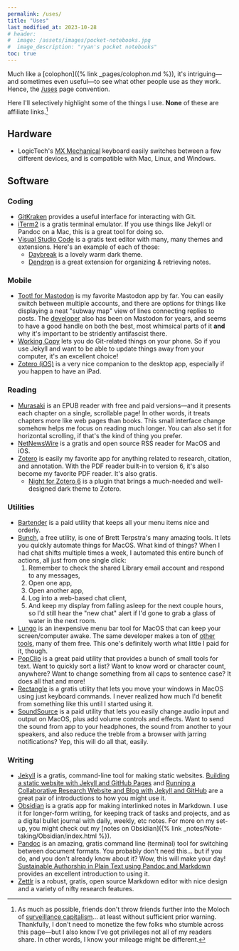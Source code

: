 ```yaml
---
permalink: /uses/
title: "Uses"
last_modified_at: 2023-10-28
# header: 
#  image: /assets/images/pocket-notebooks.jpg
#  image_description: "ryan's pocket notebooks"
toc: true
---
```


Much like a [colophon]({% link _pages/colophon.md %}), it's intriguing—and sometimes even useful—to see what other people use as they work. Hence, the [/uses](https://uses.tech/) page convention.  

Here I'll selectively highlight some of the things I use. **None** of these are affiliate links.[^sc]  

[^sc]: As much as possible, friends don't throw friends further into the Moloch of [surveillance capitalism](https://theconversation.com/explainer-what-is-surveillance-capitalism-and-how-does-it-shape-our-economy-119158)… at least without sufficient prior warning. Thankfully, I don't need to monetize the few folks who stumble across this page—but I also know I've got privileges not all of my readers share. In other words, I know your mileage might be different.  

## Hardware  

- LogicTech's [MX Mechanical](https://www.logitech.com/en-us/products/keyboards/mx-mechanical.html) keyboard easily switches between a few different devices, and is compatible with Mac, Linux, and Windows.  

## Software  

### Coding  

- [GitKraken](https://www.gitkraken.com/) provides a useful interface for interacting with Git.  
- [iTerm2](https://iterm2.com/) is a gratis terminal emulator. If you use things like Jekyll or Pandoc on a Mac, this is a great tool for doing so.   
- [Visual Studio Code](https://code.visualstudio.com/) is a gratis text editor with many, many themes and extensions. Here's an example of each of those:  
    - [Daybreak](https://daybreaktheme.com/) is a lovely warm dark theme.  
    - [Dendron](https://wiki.dendron.so/) is a great extension for organizing & retrieving notes.  

### Mobile  

- [Toot! for Mastodon](https://apps.apple.com/us/app/toot-for-mastodon/id1229021451?ls=1) is my favorite Mastodon app by far. You can easily switch between multiple accounts, and there are options for things like displaying a neat "subway map" view of lines connecting replies to posts. The [developer](https://mastodon.social/@tootapp) also has been on Mastodon for years, and seems to have a good handle on both the best, most whimsical parts of it **and** why it's important to be stridently antifascist there.  
- [Working Copy](https://workingcopyapp.com) lets you do Git-related things on your phone. So if you use Jekyll and want to be able to update things away from your computer, it's an excellent choice!   
- [Zotero (iOS)](https://apps.apple.com/us/app/zotero/id1513554812) is a very nice companion to the desktop app, especially if you happen to have an iPad.  

### Reading  

- [Murasaki](https://genjiapp.com/mac/murasaki/index_en.html) is an EPUB reader with free and paid versions—and it presents each chapter on a single, scrollable page! In other words, it treats chapters more like web pages than books. This small interface change somehow helps me focus on reading much longer. You can also set it for horizontal scrolling, if that's the kind of thing you prefer.  
- [NetNewsWire](https://netnewswire.com/) is a gratis and open source RSS reader for MacOS and iOS.  
- [Zotero](https://www.zotero.org/) is easily my favorite app for anything related to research, citation, and annotation. With the PDF reader built-in to version 6, it's also become my favorite PDF reader. It's also gratis.  
    - [Night for Zotero 6](https://github.com/tefkah/zotero-night) is a plugin that brings a much-needed and well-designed dark theme to Zotero.  

### Utilities  

- [Bartender](https://www.macbartender.com/Bartender5/) is a paid utility that keeps all your menu items nice and orderly.  
- [Bunch](https://bunchapp.co/), a free utility, is one of Brett Terpstra's many amazing tools. It lets you quickly automate things for MacOS. What kind of things? When I had chat shifts multiple times a week, I automated this entire bunch of actions, all just from one single click:  
    1. Remember to check the shared Library email account and respond to any messages,
    2. Open one app,
    3. Open another app,
    4. Log into a web-based chat client,
    5. And keep my display from falling asleep for the next couple hours, so I'd still hear the "new chat" alert if I'd gone to grab a glass of water in the next room.  
- [Lungo](https://sindresorhus.com/lungo) is an inexpensive menu bar tool for MacOS that can keep your screen/computer awake. The same developer makes a ton of [other tools](https://sindresorhus.com/apps), many of them free. This one's definitely worth what little I paid for it, though.  
- [PopClip](https://www.popclip.app/) is a great paid utility that provides a bunch of small tools for text. Want to quickly sort a list? Want to know word or character count, anywhere? Want to change something from all caps to sentence case? It does all that and more!  
- [Rectangle](https://rectangleapp.com/) is a gratis utility that lets you move your windows in MacOS using just keyboard commands. I never realized how much I'd benefit from something like this until I started using it.  
- [SoundSource](https://rogueamoeba.com/soundsource/) is a paid utility that lets you easily change audio input and output on MacOS, plus add volume controls and effects. Want to send the sound from app to your headphones, the sound from another to your speakers, and also reduce the treble from a browser with jarring notifications? Yep, this will do all that, easily.  

### Writing  

- [Jekyll](https://jekyllrb.com/) is a gratis, command-line tool for making static websites. [Building a static website with Jekyll and GitHub Pages](https://programminghistorian.org/en/lessons/building-static-sites-with-jekyll-github-pages) and [Running a Collaborative Research Website and Blog with Jekyll and GitHub](https://programminghistorian.org/en/lessons/collaborative-blog-with-jekyll-github) are a great pair of introductions to how you might use it.  
- [Obsidian](https://obsidian.md/) is a gratis app for making interlinked notes in Markdown. I use it for longer-form writing, for keeping track of tasks and projects, and as a digital bullet journal with daily, weekly, etc notes. For more on my set-up, you might check out my [notes on Obsidian]({% link _notes/Note-taking/Obsidian/index.html %}).  
- [Pandoc](https://pandoc.org/) is an amazing, gratis command line (terminal) tool for switching between document formats. You probably don't need this… but if you do, and you don't already know about it? Wow, this will make your day! [Sustainable Authorship in Plain Text using Pandoc and Markdown](https://programminghistorian.org/en/lessons/sustainable-authorship-in-plain-text-using-pandoc-and-markdown) provides an excellent introduction to using it.  
- [Zettlr](https://www.zettlr.com/) is a robust, gratis, open source Markdown editor with nice design and a variety of nifty research features.  